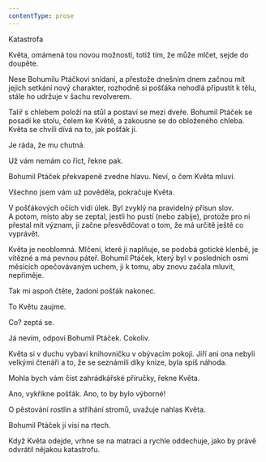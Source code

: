 ```yaml
---
contentType: prose
---
```


<section>

Katastrofa

Květa, omámená tou novou možností, totiž tím, že může mlčet, sejde do doupěte.

Nese Bohumilu Ptáčkovi snídani, a přestože dnešním dnem začnou mít jejich setkání nový charakter, rozhodně si pošťáka nehodlá připustit k tělu, stále ho udržuje v šachu revolverem.

Talíř s chlebem položí na stůl a postaví se mezi dveře. Bohumil Ptáček se posadí ke stolu, čelem ke Květě, a zakousne se do obloženého chleba. Květa se chvíli dívá na to, jak pošťák jí.

Je ráda, že mu chutná.

Už vám nemám co říct, řekne pak.

Bohumil Ptáček překvapeně zvedne hlavu. Neví, o čem Květa mluví.

Všechno jsem vám už pověděla, pokračuje Květa.

V pošťákových očích vidí úlek. Byl zvyklý na pravidelný přísun slov. A potom, místo aby se zeptal, jestli ho pustí (nebo zabije), protože pro ni přestal mít význam, ji začne přesvědčovat o tom, že má určitě ještě co vyprávět.

Květa je neoblomná. Mlčení, které ji naplňuje, se podobá gotické klenbě, je vítězné a má pevnou páteř. Bohumil Ptáček, který byl v posledních osmi měsících opečovávaným uchem, ji k tomu, aby znovu začala mluvit, nepřiměje.

Tak mi aspoň čtěte, žadoní pošťák nakonec.

To Květu zaujme.

Co? zeptá se.

Já nevím, odpoví Bohumil Ptáček. Cokoliv.

Květa si v duchu vybaví knihovničku v obývacím pokoji. Jiří ani ona nebyli velkými čtenáři a to, že se seznámili díky knize, byla spíš náhoda.

Mohla bych vám číst zahrádkářské příručky, řekne Květa.

Ano, vykřikne pošťák. Ano, to by bylo výborné!

O pěstování rostlin a stříhání stromů, uvažuje nahlas Květa.

Bohumil Ptáček jí visí na rtech.

Když Květa odejde, vrhne se na matraci a rychle oddechuje, jako by právě odvrátil nějakou katastrofu.

</section>
